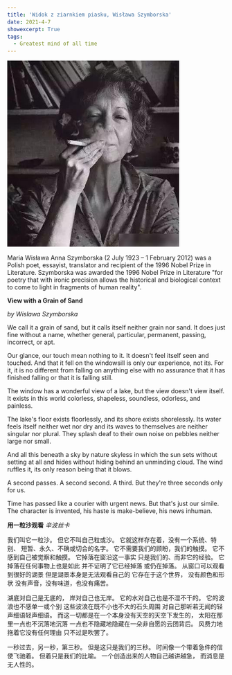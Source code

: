 ```yaml
---
title: 'Widok z ziarnkiem piasku, Wisława Szymborska'
date: 2021-4-7
showexcerpt: True
tags:
  - Greatest mind of all time
---
```


![style](../images/xinbo.jpg)

Maria Wisława Anna Szymborska (2 July 1923 – 1 February 2012) was a Polish poet, essayist, translator and recipient of the 1996 Nobel Prize in Literature. Szymborska was awarded the 1996 Nobel Prize in Literature "for poetry that with ironic precision allows the historical and biological context to come to light in fragments of human reality".

**View with a Grain of Sand**

*by Wislawa Szymborska*

We call it a grain of sand,
but it calls itself neither grain nor sand.
It does just fine without a name,
whether general, particular,
permanent, passing,
incorrect, or apt.

Our glance, our touch mean nothing to it.
It doesn't feel itself seen and touched.
And that it fell on the windowsill
is only our experience, not its.
For it, it is no different from falling on anything else
with no assurance that it has finished falling
or that it is falling still.

The window has a wonderful view of a lake,
but the view doesn't view itself.
It exists in this world
colorless, shapeless,
soundless, odorless, and painless.

The lake's floor exists floorlessly,
and its shore exists shorelessly.
Its water feels itself neither wet nor dry
and its waves to themselves are neither singular nor plural.
They splash deaf to their own noise
on pebbles neither large nor small.

And all this beneath a sky by nature skyless
in which the sun sets without setting at all
and hides without hiding behind an unminding cloud.
The wind ruffles it, its only reason being
that it blows.

A second passes.
A second second.
A third.
But they're three seconds only for us.

Time has passed like a courier with urgent news.
But that's just our simile.
The character is invented, his haste is make-believe,
his news inhuman.

**用一粒沙观看**
*辛波丝卡*

我们叫它一粒沙。 但它不叫自己粒或沙。
它就这样存在着，没有一个系统、特别、 短暂、永久、不确或切合的名字。
它不需要我们的顾盼，我们的触摸。
它不感到自己被觉察和触摸。
它掉落在窗沿这一事实 只是我们的、而非它的经验。
它掉落在任何事物上也是如此 并不证明了它已经掉落 或仍在掉落。
从窗口可以观看到很好的湖景 但是湖景本身是无法观看自己的 它存在于这个世界，
没有颜色和形状 没有声音，没有味道，也没有痛苦。

湖底对自己是无底的， 岸对自己也无岸。
它的水对自己也是不湿不干的。
它的波浪也不感单一或个别
这些波浪在既不小也不大的石头周围
对自己那听若无闻的轻声细语轻声细语。
而这一切都是在一个本身没有天空的天空下发生的，
太阳在那里一点也不沉落地沉落
一点也不隐藏地隐藏在一朵非自愿的云团背后。
风费力地拖着它没有任何理由 只不过是吹罢了。

一秒过去，另一秒，第三秒。
但是这只是我们的三秒。
时间像一个带着急件的信使飞驰着。
但着只是我们的比喻。
一个创造出来的人物自己越讲越急， 而消息是无人性的。